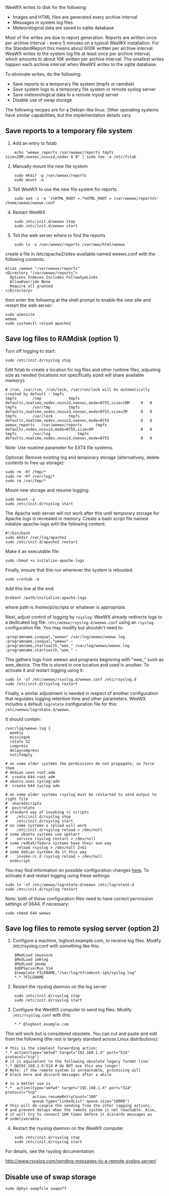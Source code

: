 WeeWX writes to disk for the following:

* Images and HTML files are generated every archive interval
* Messages in system log files
* Meteorological data are saved to sqlite database

Most of the writes are due to report generation.  Reports are written once per archive interval - every 5 minutes on a typical WeeWX installation.  For the StandardReport this means about 600K written per archive interval.  WeeWX writes to the system log file at least once per archive interval, which amounts to about 10K written per archive interval.  The smallest writes happen each archive interval when WeeWX writes to the sqlite database.

To eliminate writes, do the following:

* Save reports to a temporary file system (tmpfs or ramdisk)
* Save system logs to a temporary file system or remote syslog server
* Save meteorological data to a remote mysql server
* Disable use of swap storage

The following recipes are for a Debian-like linux.  Other operating systems have similar capabilities, but the implementation details vary.

## Save reports to a temporary file system

1) Add an entry to fstab

```
    echo "weewx_reports /var/weewx/reports tmpfs size=20M,noexec,nosuid,nodev 0 0" | sudo tee -a /etc/fstab
```

2) Manually mount the new file system

```
    sudo mkdir -p /var/weewx/reports
    sudo mount -a
```

3) Tell WeeWX to use the new file system for reports

```
    sudo sed -i -e 's%HTML_ROOT =.*%HTML_ROOT = /var/weewx/reports%' /home/weewx/weewx.conf
```

4) Restart WeeWX

```
    sudo /etc/init.d/weewx stop
    sudo /etc/init.d/weewx start
```

5) Tell the web server where to find the reports

```
    sudo ln -s /var/weewx/reports /var/www/html/weewx
```
create a file in /etc/apache2/sites-available named weewx.conf with the following contents:

```
Alias /weewx "/var/weewx/reports"
<Directory "/var/weewx/reports">
  Options Indexes Includes FollowSymLinks
  AllowOverride None
  Require all granted
</Directory>
```
then enter the following at the shell prompt to enable the new site and restart the web server:

```
sudo a2ensite
weewx
sudo systemctl reload apache2
```
## Save log files to RAMdisk (option 1)

Turn off logging to start:

`sudo /etc/init.d/rsyslog stop`

Edit fstab to create a location for log files and other runtime files, adjusting size as needed (locations not specifically sized will share available memory):

```
# /run, /var/run, /run/lock, /var/run/lock will be automatically created by default - tmpfs
tmpfs		/tmp			tmpfs	defaults,noatime,nodev,nosuid,noexec,mode=0755,size=10M	    0	0
tmpfs		/var/tmp		tmpfs	defaults,noatime,nodev,nosuid,noexec,mode=0755,size=2M	    0	0
tmpfs		/var/lock		tmpfs	defaults,noatime,nodev,nosuid,noexec,mode=0755              0	0
weewx_reports	/var/weewx/reports      tmpfs   defaults,nodev,nosuid,mode=0755,size=5M                     0   0
tmpfs		/var/log	        tmpfs	defaults,noatime,nodev,nosuid,noexec,mode=0755              0   0
```
Note: Use noatime parameter for EXT4 file systems.

Optional: Remove existing log and temporary storage (alternatively, delete contents to free up storage):

```
sudo rm -Rf /tmp/*
sudo rm -Rf /var/log/*
sudo rm /var/tmp/*
```

Mount new storage and resume logging:

```
sudo mount -a
sudo /etc/init.d/rsyslog start
```

The Apache web server will not work after this until temporary storage for Apache logs is recreated in memory. Create a bash script file named initalize-apache-logs with the following content:

```
#!/bin/bash
sudo mkdir /var/log/apache2
sudo /etc/init.d/apache2 restart
```

Make it an executable file:

`sudo chmod +x initalize-apache-logs`

Finally, ensure that this run whenever the system is rebooted:

`sudo crontab -e`

Add this line at the end:

`@reboot /path/initialize-apache-logs`

where path is /home/pi/scripts or whatever is appropriate.

Next, adjust control of logging by `rsyslog`. WeeWX already redirects logs to a dedicated log file: `/etc/weewx/rsyslog.d/weewx.conf` using an `rsyslog` configuration file. You may modify but shouldn't need to:

```
:programname,isequal,"weewx" /var/log/weewx/weewx.log :programname,isequal,"weewx" ~
:programname,startswith,"wee_" /var/log/weewx/weewx.log :programname,startswith,"wee_" ~
```
This gathers logs from weewx and programs beginning with "wee_" such as wee_device. The file is stored in one location and used in another. To activate it and restart logging using it:

```
sudo ln -sf /etc/weewx/rsyslog.d/weewx.conf /etc/rsyslog.d
sudo /etc/init.d/rsyslog restart
```
Finally, a similar adjustment is needed in respect of another configuration that regulates logging retention time and other parameters. WeeWX includes a default `logrotate` configuration file for this: `/etc/weewx/logrotate.d/weewx`.

It should contain:

```
/var/log/weewx.log {
  weekly
  missingok
  rotate 52
  compress
  delaycompress
  notifempty

# on some older systems the permissions do not propagate, so force them
# debian uses root:adm
#  create 644 root adm
# ubuntu uses syslog:adm
#  create 644 syslog adm

# on some older systems rsyslog must be restarted to send output to right file
#  sharedscripts
#  postrotate
# standard way of invoking rc scripts
#    /etc/init.d/rsyslog stop
#    /etc/init.d/rsyslog start
# on some systems a reload will work
#    /etc/init.d/rsyslog reload > /dev/null
# some ubuntu systems use upstart
#    service rsyslog restart > /dev/null
# some redhat/fedora systems have their own way
#    reload rsyslog > /dev/null 2>&1
# some debian systems do it this way
#    invoke-rc.d rsyslog reload > /dev/null
  endscript
```

You may find information on possible configuration changes [here](http://wiki.rsyslog.com/index.php/Main_Page). To activate it and restart logging using these settings:

```
sudo ln -sf /etc/weewx/logrotate.d/weewx /etc/logrotate.d
sudo /etc/init.d/rsyslog restart
```
Note: both of these configuration files need to have correct permission settings of 0644. If necessary:

`sudo chmod 644 weewx`

## Save log files to remote syslog server (option 2)

1) Configure a machine, loghost.example.com, to receive log files.  Modify /etc/rsyslog.conf with something like this:

```
    $ModLoad imuxsock 
    $ModLoad imklog
    $ModLoad imudp
    $UDPServerRun 514
    $template FILENAME,"/var/log/%fromhost-ip%/syslog.log"
    *.* ?FILENAME
```

2) Restart the rsyslog daemon on the log server

```
    sudo /etc/init.d/rsyslog stop
    sudo /etc/init.d/rsyslog start
```

3) Configure the WeeWX computer to send log files.  Modify `/etc/rsyslog.conf` with this:

```
    *.* @loghost.example.com
```
This will work but is considered obsolete. You can cut and paste and edit from the following (the rest is largely standard across Linux distributions):

```
# this is the simplest forwarding action:
*.* action(type="omfwd" target="192.168.1.X" port="514" protocol="tcp")
# it is equivalent to the following obsolete legacy format line:
*.* @@192.168.1.X:514 # do NOT use this any longer!
# Note: if the remote system is unreachable, processing will
# block here and discard messages after a while

# so a better use is
*.*  action(type="omfwd" target="192.168.1.X" port="514" protocol="tcp"
            action.resumeRetryCount="100"
            queue.type="linkedList" queue.size="10000")
# this will de-couple the sending from the other logging actions,
# and prevent delays when the remote system is not reachable. Also,
# it will try to connect 100 times before it discards messages as
# undeliverable.
```

4) Restart the rsyslog daemon on the WeeWX computer

```
    sudo /etc/init.d/rsyslog stop
    sudo /etc/init.d/rsyslog start
```

For details, see the rsyslog documentation:

http://www.rsyslog.com/sending-messages-to-a-remote-syslog-server/

## Disable use of swap storage

`sudo dphys-swapfile swapoff`


